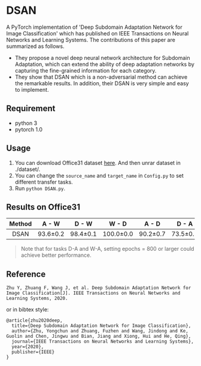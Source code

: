 # DSAN
A PyTorch implementation of 'Deep Subdomain Adaptation Network for Image Classification' which has published on IEEE Transactions on Neural Networks and Learning Systems.
The contributions of this paper are summarized as follows. 
* They propose a novel deep neural network architecture for Subdomain Adaptation, which can extend the ability of deep adaptation networks by capturing the fine-grained information for each category.
* They show that DSAN which is a non-adversarial method can achieve the remarkable results. In addition, their DSAN is very simple and easy to implement.
## Requirement
* python 3
* pytorch 1.0

## Usage
1. You can download Office31 dataset [here](https://pan.baidu.com/s/1o8igXT4#list/path=%2F). And then unrar dataset in ./dataset/.
2. You can change the `source_name` and `target_name` in `Config.py` to set different transfer tasks.
3. Run `python DSAN.py`.

## Results on Office31
| Method | A - W | D - W | W - D | A - D | D - A | W - A | Average |
|:--------------:|:-----:|:-----:|:-----:|:-----:|:----:|:----:|:-------:|
| DSAN | 93.6±0.2 | 98.4±0.1 | 100.0±0.0 | 90.2±0.7 | 73.5±0.5 | 74.8±0.4 | 88.4 |

> Note that for tasks D-A and W-A, setting epochs = 800 or larger could achieve better performance.

## Reference

```
Zhu Y, Zhuang F, Wang J, et al. Deep Subdomain Adaptation Network for Image Classification[J]. IEEE Transactions on Neural Networks and Learning Systems, 2020.
```

or in bibtex style:

```
@article{zhu2020deep,
  title={Deep Subdomain Adaptation Network for Image Classification},
  author={Zhu, Yongchun and Zhuang, Fuzhen and Wang, Jindong and Ke, Guolin and Chen, Jingwu and Bian, Jiang and Xiong, Hui and He, Qing},
  journal={IEEE Transactions on Neural Networks and Learning Systems},
  year={2020},
  publisher={IEEE}
}
```